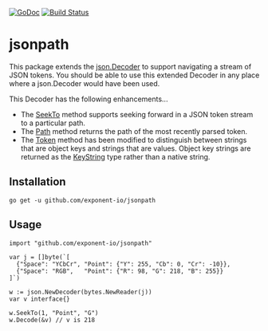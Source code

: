 [![GoDoc](https://godoc.org/github.com/exponent-io/jsonpath?status.svg)](https://godoc.org/github.com/exponent-io/jsonpath)
[![Build Status](https://travis-ci.org/exponent-io/jsonpath.svg?branch=master)](https://travis-ci.org/exponent-io/jsonpath)

# jsonpath

This package extends the [json.Decoder](https://golang.org/pkg/encoding/json/#Decoder) to support navigating a stream of JSON tokens. You should be able to use this extended Decoder in any place where a json.Decoder would have been used.

This Decoder has the following enhancements...
 * The [SeekTo](https://godoc.org/github.com/exponent-io/jsonpath#Decoder.SeekTo) method supports seeking forward in a JSON token stream to a particular path.
 * The [Path](https://godoc.org/github.com/exponent-io/jsonpath#Decoder.Path) method returns the path of the most recently parsed token.
 * The [Token](https://godoc.org/github.com/exponent-io/jsonpath#Decoder.Token) method has been modified to distinguish between strings that are object keys and strings that are values. Object key strings are returned as the [KeyString](https://godoc.org/github.com/exponent-io/jsonpath#KeyString) type rather than a native string.

## Installation

    go get -u github.com/exponent-io/jsonpath

## Usage

    import "github.com/exponent-io/jsonpath"

    var j = []byte(`[
      {"Space": "YCbCr", "Point": {"Y": 255, "Cb": 0, "Cr": -10}},
      {"Space": "RGB",   "Point": {"R": 98, "G": 218, "B": 255}}
    ]`)

    w := json.NewDecoder(bytes.NewReader(j))
    var v interface{}

    w.SeekTo(1, "Point", "G")
    w.Decode(&v) // v is 218
